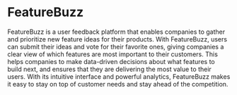 # FeatureBuzz

FeatureBuzz is a user feedback platform that enables companies to gather and prioritize new feature ideas for their products. With FeatureBuzz, users can submit their ideas and vote for their favorite ones, giving companies a clear view of which features are most important to their customers. This helps companies to make data-driven decisions about what features to build next, and ensures that they are delivering the most value to their users. With its intuitive interface and powerful analytics, FeatureBuzz makes it easy to stay on top of customer needs and stay ahead of the competition.
